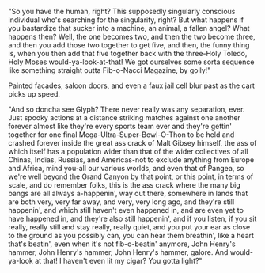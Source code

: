 "So you have the human, right? This supposedly singularly conscious individual who's searching for the singularity, right? But what happens if you bastardize that sucker into a machine, an animal, a fallen angel? What happens then? Well, the one becomes two, and then the two become three, and then you add those two together to get five, and then, the funny thing is, when you then add that five together back with the three-Holy Toledo, Holy Moses would-ya-look-at-that! We got ourselves some sorta sequence like something straight outta Fib-o-Nacci Magazine, by golly!"

Painted facades, saloon doors, and even a faux jail cell blur past as the cart picks up speed.

"And so doncha see Glyph? There never really was any separation, ever. Just spooky actions at a distance striking matches against one another forever almost like they're every sports team ever and they're gettin' together for one final Mega-Ultra-Super-Bowl-O-Thon to be held and crashed forever inside the great ass crack of Malt Gibsey himself, the ass of which itself has a population wider than that of the wider collectives of all Chinas, Indias, Russias, and Americas-not to exclude anything from Europe and Africa, mind you-all our various worlds, and even that of Pangea, so we're well beyond the Grand Canyon by that point, or this point, in terms of scale, and do remember folks, this is the ass crack where the many big bangs are all always a-happenin', way out there, somewhere in lands that are both very, very far away, and very, very long ago, and they're still happenin', and which still haven't even happened in, and are even yet to have happened in, and they're also still happenin', and if you listen, if you sit really, really still and stay really, really quiet, and you put your ear as close to the ground as you possibly can, you can hear them breathin', like a heart that's beatin', even when it's not fib-o-beatin' anymore, John Henry's hammer, John Henry's hammer, John Henry's hammer, galore. And would-ya-look at that! I haven't even lit my cigar? You gotta light?"